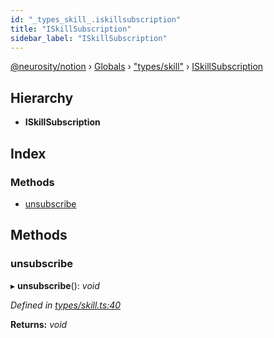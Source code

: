 ```yaml
---
id: "_types_skill_.iskillsubscription"
title: "ISkillSubscription"
sidebar_label: "ISkillSubscription"
---
```


[@neurosity/notion](../index.md) › [Globals](../globals.md) › ["types/skill"](../modules/_types_skill_.md) › [ISkillSubscription](_types_skill_.iskillsubscription.md)

## Hierarchy

* **ISkillSubscription**

## Index

### Methods

* [unsubscribe](_types_skill_.iskillsubscription.md#unsubscribe)

## Methods

###  unsubscribe

▸ **unsubscribe**(): *void*

*Defined in [types/skill.ts:40](https://github.com/neurosity/notion-js/blob/80b48df/src/types/skill.ts#L40)*

**Returns:** *void*
